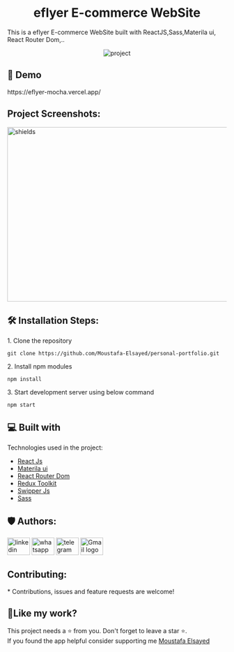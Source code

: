 <h1 align="center">eflyer E-commerce WebSite</h1>
<P>This is a eflyer E-commerce WebSite built with ReactJS,Sass,Materila ui, React Router Dom,..</P>
<p align="center"><img src="https://i.ibb.co/6RSzM1D/eflyer.png" alt="project"></p>

<h2>🚀 Demo</h2>
https://eflyer-mocha.vercel.app/
<h2>Project Screenshots:</h2>

<img src="https://i.ibb.co/F6gvxP5/eflyer1.png" alt="shields" width="800" height="400&quot;/">


<h2>🛠️ Installation Steps:</h2>

<p>1. Clone the repository</p>

```
git clone https://github.com/Moustafa-Elsayed/personal-portfolio.git
```

<p>2. Install npm modules</p>

```
npm install
```

<p>3. Start development server using below command</p>

```
npm start 
```


  
  
<h2>💻 Built with</h2>

Technologies used in the project:

*  [React Js](https://react.dev/learn) 
*  [Materila ui](https://mui.com/material-ui/getting-started/) 
*  [React Router Dom](https://mui.com/material-ui/getting-started/) 
*  [Redux Toolkit](https://mui.com/material-ui/getting-started/) 
*  [Swipper Js](https://mui.com/material-ui/getting-started/) 
*  [Sass](https://mui.com/material-ui/getting-started/) 









<h2>🛡️ Authors:</h2>
<div align="left">
  <a href="https://www.linkedin.com/in/mostafa-hashem-1b43822b9/"><img src="https://raw.githubusercontent.com/maurodesouza/profile-readme-generator/master/src/assets/icons/social/linkedin/default.svg" width="52" height="40" alt="linkedin logo" /></a>
 <a href="https://wa.me/201002602130"><img src="https://raw.githubusercontent.com/maurodesouza/profile-readme-generator/master/src/assets/icons/social/whatsapp/default.svg" width="52" height="40" alt="whatsapp logo" /></a>
  <a href="https://t.me/01002602130"><img src="https://raw.githubusercontent.com/maurodesouza/profile-readme-generator/master/src/assets/icons/social/telegram/default.svg" width="52" height="40" alt="telegram logo" /></a>
  <a href="mailto:moelsayed949@gmail.com"><img src="https://raw.githubusercontent.com/maurodesouza/profile-readme-generator/master/src/assets/icons/social/gmail/default.svg" width="52" height="40" alt="Gmail logo" /></a>

</div>

<h2> Contributing:</h2>
* Contributions, issues and feature requests are welcome!


<h2>💖Like my work?</h2>

This project needs a ⭐️ from you. Don't forget to leave a star ⭐️.   
If you found the app helpful consider supporting me 
[Moustafa Elsayed](https://github.com/Moustafa-Elsayed)
